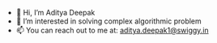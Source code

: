 - 👋 Hi, I’m Aditya Deepak
- 👀 I’m interested in solving complex algorithmic problem
- 📫 You can reach out to me at: aditya.deepak1@swiggy.in

<!---
aditya-deepak1/aditya-deepak1 is a ✨ special ✨ repository because its `README.md` (this file) appears on your GitHub profile.
You can click the Preview link to take a look at your changes.
--->
